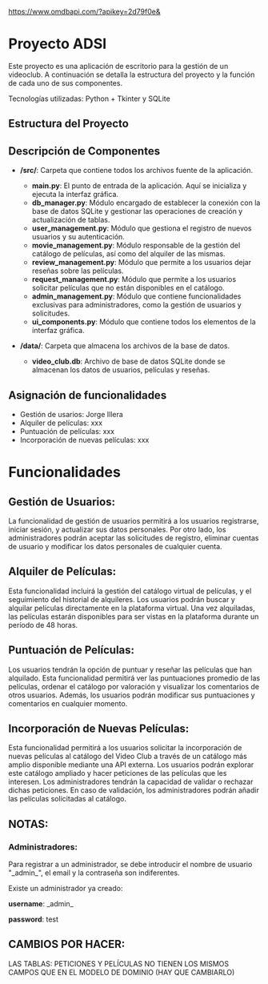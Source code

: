 https://www.omdbapi.com/?apikey=2d79f0e&

# Proyecto ADSI

Este proyecto es una aplicación de escritorio para la gestión de un videoclub. A continuación se detalla la estructura del proyecto y la función de cada uno de sus componentes.

Tecnologías utilizadas: Python + Tkinter y SQLite

## Estructura del Proyecto

## Descripción de Componentes

- **/src/**: Carpeta que contiene todos los archivos fuente de la aplicación.

  - **main.py**: El punto de entrada de la aplicación. Aquí se inicializa y ejecuta la interfaz gráfica.
  - **db_manager.py**: Módulo encargado de establecer la conexión con la base de datos SQLite y gestionar las operaciones de creación y actualización de tablas.
  - **user_management.py**: Módulo que gestiona el registro de nuevos usuarios y su autenticación.
  - **movie_management.py**: Módulo responsable de la gestión del catálogo de películas, así como del alquiler de las mismas.
  - **review_management.py**: Módulo que permite a los usuarios dejar reseñas sobre las películas.
  - **request_management.py**: Módulo que permite a los usuarios solicitar películas que no están disponibles en el catálogo.
  - **admin_management.py**: Módulo que contiene funcionalidades exclusivas para administradores, como la gestión de usuarios y solicitudes.
  - **ui_components.py**: Módulo que contiene todos los elementos de la interfaz gráfica.

- **/data/**: Carpeta que almacena los archivos de la base de datos.
  - **video_club.db**: Archivo de base de datos SQLite donde se almacenan los datos de usuarios, películas y reseñas.
  
## Asignación de funcionalidades

-  Gestión de usarios: Jorge Illera
-  Alquiler de películas: xxx
-  Puntuación de películas: xxx
-  Incorporación de nuevas películas: xxx

# Funcionalidades
## Gestión de Usuarios:
La funcionalidad de gestión de usuarios permitirá a los usuarios registrarse, iniciar sesión, y actualizar sus datos personales. Por otro lado, los administradores podrán aceptar las solicitudes de registro, eliminar cuentas de usuario y modificar los datos personales de cualquier cuenta.

## Alquiler de Películas:
Esta funcionalidad incluirá la gestión del catálogo virtual de películas, y el seguimiento del historial de alquileres. Los usuarios podrán buscar y alquilar películas directamente en la plataforma virtual. Una vez alquiladas, las películas estarán disponibles para ser vistas en la plataforma durante un período de 48 horas.

## Puntuación de Películas:
Los usuarios tendrán la opción de puntuar y reseñar las películas que han alquilado. Esta funcionalidad permitirá ver las puntuaciones promedio de las películas, ordenar el catálogo por valoración y visualizar los comentarios de otros usuarios. Además, los usuarios podrán modificar sus puntuaciones y comentarios en cualquier momento.

## Incorporación de Nuevas Películas:
Esta funcionalidad permitirá a los usuarios solicitar la incorporación de nuevas películas al catálogo del Video Club a través de un catálogo más amplio disponible mediante una API externa. Los usuarios podrán explorar este catálogo ampliado y hacer peticiones de las películas que les interesen. Los administradores tendrán la capacidad de validar o rechazar dichas peticiones. En caso de validación, los administradores podrán añadir las películas solicitadas al catálogo.


## NOTAS:
### Administradores:
Para registrar a un administrador, se debe introducir el nombre de usuario "\_admin\_", el email y la contraseña son indiferentes.

Existe un administrador ya creado: 

__username__: \_admin\_

__password__: test


## CAMBIOS POR HACER:
LAS TABLAS: PETICIONES Y PELÍCULAS NO TIENEN LOS MISMOS CAMPOS QUE EN EL MODELO DE DOMINIO (HAY QUE CAMBIARLO)
